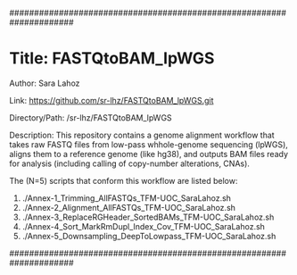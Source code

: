 #####################################################################

# Title: FASTQtoBAM_lpWGS

Author: Sara Lahoz

Link: https://github.com/sr-lhz/FASTQtoBAM_lpWGS.git

Directory/Path: /sr-lhz/FASTQtoBAM_lpWGS

Description: This repository contains a genome alignment workflow that takes raw FASTQ files from low-pass whhole-genome sequencing (lpWGS), aligns them to a reference genome (like hg38), and outputs BAM files ready for analysis (including calling of copy-number alterations, CNAs).

The (N=5) scripts that conform this workflow are listed below:
1. ./Annex-1_Trimming_AllFASTQs_TFM-UOC_SaraLahoz.sh
2. ./Annex-2_Alignment_AllFASTQs_TFM-UOC_SaraLahoz.sh
3. ./Annex-3_ReplaceRGHeader_SortedBAMs_TFM-UOC_SaraLahoz.sh
4. ./Annex-4_Sort_MarkRmDupl_Index_Cov_TFM-UOC_SaraLahoz.sh
5. ./Annex-5_Downsampling_DeepToLowpass_TFM-UOC_SaraLahoz.sh
   
#####################################################################
